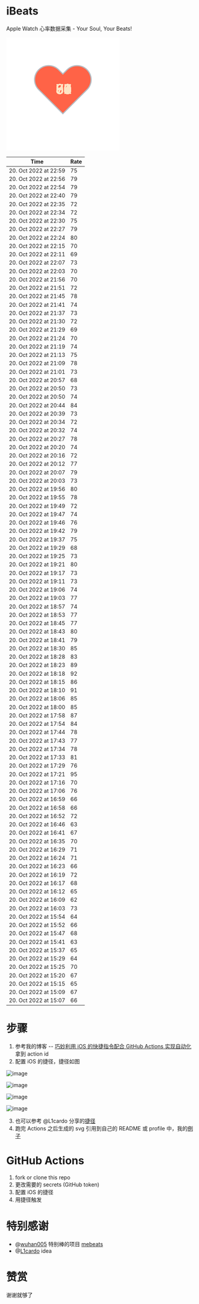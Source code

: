 # iBeats
Apple Watch 心率数据采集 - Your Soul, Your Beats!

![](./files/heart.svg)

<!--START_SECTION:my_heart_rate-->
| Time | Rate | 
 | ---- | ---- | 
| 20. Oct 2022 at 22:59 | 75 |
| 20. Oct 2022 at 22:56 | 79 |
| 20. Oct 2022 at 22:54 | 79 |
| 20. Oct 2022 at 22:40 | 79 |
| 20. Oct 2022 at 22:35 | 72 |
| 20. Oct 2022 at 22:34 | 72 |
| 20. Oct 2022 at 22:30 | 75 |
| 20. Oct 2022 at 22:27 | 79 |
| 20. Oct 2022 at 22:24 | 80 |
| 20. Oct 2022 at 22:15 | 70 |
| 20. Oct 2022 at 22:11 | 69 |
| 20. Oct 2022 at 22:07 | 73 |
| 20. Oct 2022 at 22:03 | 70 |
| 20. Oct 2022 at 21:56 | 70 |
| 20. Oct 2022 at 21:51 | 72 |
| 20. Oct 2022 at 21:45 | 78 |
| 20. Oct 2022 at 21:41 | 74 |
| 20. Oct 2022 at 21:37 | 73 |
| 20. Oct 2022 at 21:30 | 72 |
| 20. Oct 2022 at 21:29 | 69 |
| 20. Oct 2022 at 21:24 | 70 |
| 20. Oct 2022 at 21:19 | 74 |
| 20. Oct 2022 at 21:13 | 75 |
| 20. Oct 2022 at 21:09 | 78 |
| 20. Oct 2022 at 21:01 | 73 |
| 20. Oct 2022 at 20:57 | 68 |
| 20. Oct 2022 at 20:50 | 73 |
| 20. Oct 2022 at 20:50 | 74 |
| 20. Oct 2022 at 20:44 | 84 |
| 20. Oct 2022 at 20:39 | 73 |
| 20. Oct 2022 at 20:34 | 72 |
| 20. Oct 2022 at 20:32 | 74 |
| 20. Oct 2022 at 20:27 | 78 |
| 20. Oct 2022 at 20:20 | 74 |
| 20. Oct 2022 at 20:16 | 72 |
| 20. Oct 2022 at 20:12 | 77 |
| 20. Oct 2022 at 20:07 | 79 |
| 20. Oct 2022 at 20:03 | 73 |
| 20. Oct 2022 at 19:56 | 80 |
| 20. Oct 2022 at 19:55 | 78 |
| 20. Oct 2022 at 19:49 | 72 |
| 20. Oct 2022 at 19:47 | 74 |
| 20. Oct 2022 at 19:46 | 76 |
| 20. Oct 2022 at 19:42 | 79 |
| 20. Oct 2022 at 19:37 | 75 |
| 20. Oct 2022 at 19:29 | 68 |
| 20. Oct 2022 at 19:25 | 73 |
| 20. Oct 2022 at 19:21 | 80 |
| 20. Oct 2022 at 19:17 | 73 |
| 20. Oct 2022 at 19:11 | 73 |
| 20. Oct 2022 at 19:06 | 74 |
| 20. Oct 2022 at 19:03 | 77 |
| 20. Oct 2022 at 18:57 | 74 |
| 20. Oct 2022 at 18:53 | 77 |
| 20. Oct 2022 at 18:45 | 77 |
| 20. Oct 2022 at 18:43 | 80 |
| 20. Oct 2022 at 18:41 | 79 |
| 20. Oct 2022 at 18:30 | 85 |
| 20. Oct 2022 at 18:28 | 83 |
| 20. Oct 2022 at 18:23 | 89 |
| 20. Oct 2022 at 18:18 | 92 |
| 20. Oct 2022 at 18:15 | 86 |
| 20. Oct 2022 at 18:10 | 91 |
| 20. Oct 2022 at 18:06 | 85 |
| 20. Oct 2022 at 18:00 | 85 |
| 20. Oct 2022 at 17:58 | 87 |
| 20. Oct 2022 at 17:54 | 84 |
| 20. Oct 2022 at 17:44 | 78 |
| 20. Oct 2022 at 17:43 | 77 |
| 20. Oct 2022 at 17:34 | 78 |
| 20. Oct 2022 at 17:33 | 81 |
| 20. Oct 2022 at 17:29 | 76 |
| 20. Oct 2022 at 17:21 | 95 |
| 20. Oct 2022 at 17:16 | 70 |
| 20. Oct 2022 at 17:06 | 76 |
| 20. Oct 2022 at 16:59 | 66 |
| 20. Oct 2022 at 16:58 | 66 |
| 20. Oct 2022 at 16:52 | 72 |
| 20. Oct 2022 at 16:46 | 63 |
| 20. Oct 2022 at 16:41 | 67 |
| 20. Oct 2022 at 16:35 | 70 |
| 20. Oct 2022 at 16:29 | 71 |
| 20. Oct 2022 at 16:24 | 71 |
| 20. Oct 2022 at 16:23 | 66 |
| 20. Oct 2022 at 16:19 | 72 |
| 20. Oct 2022 at 16:17 | 68 |
| 20. Oct 2022 at 16:12 | 65 |
| 20. Oct 2022 at 16:09 | 62 |
| 20. Oct 2022 at 16:03 | 73 |
| 20. Oct 2022 at 15:54 | 64 |
| 20. Oct 2022 at 15:52 | 66 |
| 20. Oct 2022 at 15:47 | 68 |
| 20. Oct 2022 at 15:41 | 63 |
| 20. Oct 2022 at 15:37 | 65 |
| 20. Oct 2022 at 15:29 | 64 |
| 20. Oct 2022 at 15:25 | 70 |
| 20. Oct 2022 at 15:20 | 67 |
| 20. Oct 2022 at 15:15 | 65 |
| 20. Oct 2022 at 15:09 | 67 |
| 20. Oct 2022 at 15:07 | 66 |

<!--END_SECTION:my_heart_rate-->

# 步骤
1. 参考我的博客 -- [巧妙利用 iOS 的快捷指令配合 GitHub Actions 实现自动化](https://github.com/yihong0618/gitblog/issues/198) 拿到 action id
2. 配置 iOS 的捷径，捷径如图

![image](https://user-images.githubusercontent.com/15976103/122154218-0db0b480-ce97-11eb-93bb-5aec07c558dc.png)

![image](https://user-images.githubusercontent.com/15976103/122154236-186b4980-ce97-11eb-8e4b-70551a0391ae.png)

![image](https://user-images.githubusercontent.com/15976103/122154268-2d47dd00-ce97-11eb-902e-3acf292265a9.png)

![image](https://user-images.githubusercontent.com/15976103/122174055-fa144680-ceb4-11eb-9be2-3eb83cd516f7.png)

3. 也可以参考 @L1cardo 分享的[捷径](https://www.icloud.com/shortcuts/6ab6047b459c41ad822ad6b94b1c03d4)
4. 跑完 Actions 之后生成的 svg 引用到自己的 README 或 profile 中，我的[例子](https://github.com/yihong0618) 

# GitHub Actions

1. fork or clone this repo
2. 更改需要的 secrets (GitHub token)
3. 配置 iOS 的捷径
4. 用捷径触发

# 特别感谢
- @[wuhan005](https://github.com/wuhan005) 特别棒的项目 [mebeats](https://github.com/wuhan005/mebeats)
- @[L1cardo](https://github.com/L1cardo) idea

# 赞赏
谢谢就够了
